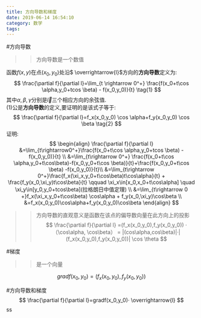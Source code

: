 ```yaml
---
title: 方向导数和梯度
date: 2019-06-14 16:54:10
category: 数学
tags:
---
```


#方向导数
>>方向导数是一个数值

函数$f(x,y)$在点$(x_0,y_0)$处沿$ \overrightarrow{l}$方向的**方向导数**定义为:
$$
\frac{\partial f}{\partial l}=\lim_{t \rightarrow 0^+} \frac{f(x_0+t\cos \alpha,y_0+tcos \beta) - f(x_0,y_0)}{t} \tag{1}
$$
其中$\alpha,\beta,\gamma$分别是$\overrightarrow{l}$三个相应方向的余弦值.  
(1)公是**方向导数**的定义,要证明的是该式子等于:
$$
\frac{\partial f}{\partial l}=f_x(x_0,y_0) \cos \alpha+f_y(x_0,y_0) \cos \beta     \tag{2}
$$
证明:
$$
\begin{align}
\frac{\partial f}{\partial l} &=\lim_{t\rightarrow0^+}\frac{f(x_0+t\cos \alpha,y_0+tcos \beta) - f(x_0,y_0)}{t} \\
&=\lim_{t\rightarrow 0^+} \frac{f(x_0+t\cos \alpha,y_0+t\cos\beta)-f(x_0,y_0+t\cos \beta)}{t}+\frac{f(x_0,y_0+t\cos \beta) -f(x_0,y_0)}{t}\\
&=\lim_{t\rightarrow 0^+}\frac{f_x(\xi_x,y_0+t\cos\beta)t\cos\alpha}{t} + \frac{f_y(x_0,\xi_y)t\cos\beta}{t} \qquad \xi_x\in[x_0,x_0+t\cos\alpha] \quad \xi_y\in[y_0,y_0+tcos\beta](拉格朗日中值定理) \\
&=\lim_{t\rightarrow 0 +}f_x(\xi_x,y_0+t\cos\beta) \cos\alpha + f_y(x_0,\xi_y)\cos\beta \\
&=f_x(x_0,y_0)\cos\alpha+f_y(x_0,y_0)\cos\beta
\end{align}
$$

>>方向导数的直观意义是函数在该点的偏导数向量在此方向上的投影
$$
\frac{\partial f}{\partial l} =(f_x(x_0,y_0),f_y(x_0,y_0)) ·（\cos\alpha, \cos\beta） = |(cos\alpha,cos\beta)|·|(f_x(x_0,y_0),f_y(x_0,y_0))| \cos \theta
$$

#梯度
>>是一个向量

$$
grad f(x_0,y_0)=(f_x(x_0,y_0),f_y(x_0,y_0))
$$

#方向导数和梯度
$$
\frac{\partial f}{\partial l}=gradf(x_0,y_0)· \overrightarrow{l}
$$
ss
